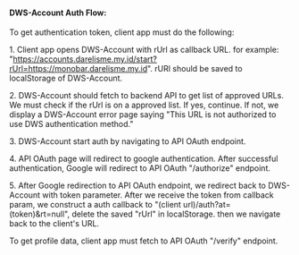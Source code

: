 #### DWS-Account Auth Flow:

To get authentication token, client app must do the following:

1\. Client app opens DWS-Account with rUrl as callback URL. for example: "https://accounts.darelisme.my.id/start?rUrl=https://monobar.darelisme.my.id". rURl should be saved to localStorage of DWS-Account.

2\. DWS-Account should fetch to backend API to get list of approved URLs. We must check if the rUrl is on a approved list. If yes, continue. If not, we display a DWS-Account error page saying "This URL is not authorized to use DWS authentication method."

3\. DWS-Account start auth by navigating to API OAuth endpoint. 

4\. API OAuth page will redirect to google authentication. After successful authentication, Google will redirect to API OAuth "/authorize" endpoint.

5\. After Google redirection to API OAuth endpoint, we redirect back to DWS-Account with token parameter. After we receive the token from callback param, we construct a auth callback to "(client url)/auth?at=(token)\&rt=null", delete the saved "rUrl" in localStorage. then we navigate back to the client's URL.

To get profile data, client app must fetch to API OAuth "/verify" endpoint.

